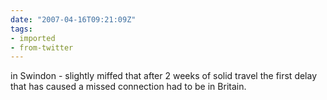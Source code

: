 ```yaml
---
date: "2007-04-16T09:21:09Z"
tags:
- imported
- from-twitter
---
```

in Swindon - slightly miffed that after 2 weeks of solid travel the first delay that has caused a missed connection had to be in Britain.
